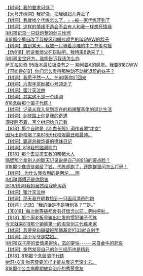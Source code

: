 [【树洞】我的要求可低了](http://tieba.baidu.com/p/4127866378?see_lz=1&pn=)   
[【大号开树洞】我好像，把我媳妇儿弄丢了](http://tieba.baidu.com/p/4126669603?see_lz=1&pn=)   
[【树洞】我就找个代练怎么了，= =被一家代练吓到了](http://tieba.baidu.com/p/4128018330?see_lz=1&pn=)   
[【树洞】这样的情缘不造会不会有人和我一样想死情缘](http://tieba.baidu.com/p/4127272917?see_lz=1&pn=)   
[[树洞]记录一只妖炮萝的剑三坎坷](http://tieba.baidu.com/p/4126744338?see_lz=1&pn=)   
[818那个擅自改了我披风和婚纱颜色的叫GWW的胖子](http://tieba.baidu.com/p/4128451781?see_lz=1&pn=)   
[【树洞】直到某天，我被一只骑着沙雕的中二苍爹勾搭](http://tieba.baidu.com/p/4128473269?see_lz=1&pn=)   
[【伪818】听说我师父在玩贴吧，我特来8她来了！](http://tieba.baidu.com/p/4128343774?see_lz=1&pn=)   
[[树洞]宝宝好方，谁能告诉我该怎么办](http://tieba.baidu.com/p/4127889199?see_lz=1&pn=)   
[萨瓦拉贝奇 95版本最垃圾没有之一 瞬间要A的感觉。我要818GWW](http://tieba.baidu.com/p/4128126719?see_lz=1&pn=)   
[【可能是818】你们怎么看待那种动不动就退帮的妹子？](http://tieba.baidu.com/p/4126960669?see_lz=1&pn=)   
[【树洞】我愿孑然一人，在90等你们回来](http://tieba.baidu.com/p/4126713613?see_lz=1&pn=)   
[【树洞】六周年奖励被小号领走了](http://tieba.baidu.com/p/4127495776?see_lz=1&pn=)   
[【树洞】蜜汁天泣林](http://tieba.baidu.com/p/4127606827?see_lz=1&pn=)   
[【树洞】其实这不是一个树洞](http://tieba.baidu.com/p/4127013887?see_lz=1&pn=)   
[818念破那个骗子代练！](http://tieba.baidu.com/p/4127228244?see_lz=1&pn=)   
[【树洞】记录从我入坑到现在的和辣蟹基佬的逗比生活](http://tieba.baidu.com/p/4127035526?see_lz=1&pn=)   
[【树洞】剑侠路上你是我的奇遇](http://tieba.baidu.com/p/4126676946?see_lz=1&pn=)   
[深夜睡不着，写个树洞给自己看](http://tieba.baidu.com/p/4126709197?see_lz=1&pn=)   
[【818】那个自称是《赤血长殷》词作者嗯“才女”](http://tieba.baidu.com/p/4128410145?see_lz=1&pn=)   
[因为出新校服了来818历代校服最丑和最帅。](http://tieba.baidu.com/p/4127049970?see_lz=1&pn=)   
[【树洞】霸道总裁炮哥的撩妹日记](http://tieba.baidu.com/p/4127892840?see_lz=1&pn=)   
[【树洞】818我的脑洞师门](http://tieba.baidu.com/p/4126940904?see_lz=1&pn=)   
[【818】那个去甘肃支教的帮猪大人](http://tieba.baidu.com/p/4127650222?see_lz=1&pn=)   
[隔壁那个拿别人的聊天记录说是自己的818的要点脸？](http://tieba.baidu.com/p/4127441419?see_lz=1&pn=)   
[818那个蠢货徒弟给了钱，代练却跑了，还跑群里问怎么打码！](http://tieba.baidu.com/p/4127625107?see_lz=1&pn=)   
[【树洞】 为什么我收到的是两坨.....翔](http://tieba.baidu.com/p/4128304749?see_lz=1&pn=)   
[(树洞)师傅还是你厉害](http://tieba.baidu.com/p/4126823487?see_lz=1&pn=)   
[[818/树洞]我妈居然给我吃泻药](http://tieba.baidu.com/p/4127036159?see_lz=1&pn=)   
[【树洞】蜜汁天泣林](http://tieba.baidu.com/p/4127619046?see_lz=1&pn=)   
[【树洞】那天我在明教捡到一只画风清奇的炮](http://tieba.baidu.com/p/4127948297?see_lz=1&pn=)   
[【树洞＋记录】“我的话是不是特别多？”“是。”](http://tieba.baidu.com/p/4127525823?see_lz=1&pn=)   
[【非818】每次新等級都會有好懷念以前...吧啦吧啦...](http://tieba.baidu.com/p/4127509291?see_lz=1&pn=)   
[【818】那个用老板号骗出红发的惯犯骗子代练](http://tieba.baidu.com/p/4127100532?see_lz=1&pn=)   
[今天就来818那个销量第一的淘宝剑三代练卖家](http://tieba.baidu.com/p/4127182934?see_lz=1&pn=)   
[【树洞】我要是和隔壁班那俩基佬打33就自剁手](http://tieba.baidu.com/p/4127342984?see_lz=1&pn=)   
[【树洞】那个军爷是姑娘。](http://tieba.baidu.com/p/4126793226?see_lz=1&pn=)   
[[树洞]双子座的爱情来得快，去的更快------来自金牛的悲哀](http://tieba.baidu.com/p/4127494266?see_lz=1&pn=)   
[【树洞】突然发现自己的剑三经历也是精彩](http://tieba.baidu.com/p/4126982412?see_lz=1&pn=)   
[【818】818那个念破骗子代练](http://tieba.baidu.com/p/4127221017?see_lz=1&pn=)   
[树洞+818:你究竟要怎样才能从我这里滚出去。](http://tieba.baidu.com/p/4126816747?see_lz=1&pn=)   
[818那个公主病晚期放弃治疗的秀萝舍友](http://tieba.baidu.com/p/4127907740?see_lz=1&pn=)   
